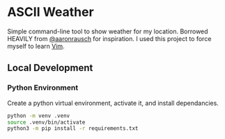 # ASCII Weather

Simple command-line tool to show weather for my location. Borrowed HEAVILY from [@aaronrausch](https://github.com/aaronrausch/ascii-weather) for inspiration. I used this project to force myself to learn [Vim](https://www.vim.org/).

## Local Development

### Python Environment

Create a python virtual environment, activate it, and install dependancies.

``` sh
python -m venv .venv
source .venv/bin/activate
python3 -m pip install -r requirements.txt
```



